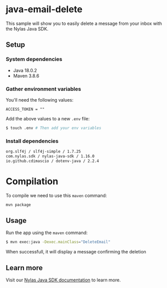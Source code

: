 # java-email-delete

This sample will show you to easily delete a message from your inbox with the Nylas Java SDK.

## Setup

### System dependencies

- Java 18.0.2
- Maven 3.8.6

### Gather environment variables

You'll need the following values:

```text
ACCESS_TOKEN = ""
```

Add the above values to a new `.env` file:

```bash
$ touch .env # Then add your env variables
```

### Install dependencies

```bash
org.slf4j / slf4j-simple / 1.7.25
com.nylas.sdk / nylas-java-sdk / 1.16.0
io.github.cdimascio / dotenv-java / 2.2.4
```

# Compilation

To compile we need to use this `maven` command:

```bash
mvn package
```

## Usage

Run the app using the `maven` command:

```bash
$ mvn exec:java -Dexec.mainClass="DeleteEmail"
```

When successfull, it will display a message confirming the deletion


## Learn more

Visit our [Nylas Java SDK documentation](https://developer.nylas.com/docs/developer-tools/sdk/java-sdk/) to learn more.
